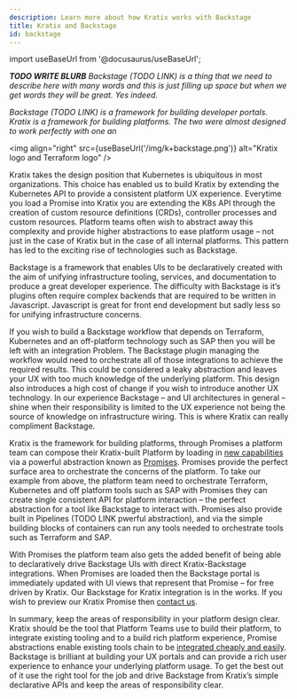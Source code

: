 ```yaml
---
description: Learn more about how Kratix works with Backstage
title: Kratix and Backstage
id: backstage
---
```


import useBaseUrl from '@docusaurus/useBaseUrl';

_**TODO WRITE BLURB** Backstage (TODO LINK) is a thing that we need to describe here with many words and this is just filling up space but when we get words they will be great. Yes indeed._

_Backstage (TODO LINK) is a framework for building developer portals. Kratix is a framework for building platforms. The two were almost designed to work perfectly with one an_

<img
align="right"
src={useBaseUrl('/img/k+backstage.png')}
alt="Kratix logo and Terraform logo"
/>

Kratix takes the design position that Kubernetes is ubiquitous in most organizations. This choice has enabled us to build Kratix by extending the Kubernetes API to provide a consistent platform UX experience. Everytime you load a Promise into Kratix you are extending the K8s API through the creation of custom resource definitions (CRDs), controller processes and custom resources. Platform teams often wish to abstract away this complexity and provide higher abstractions to ease platform usage – not just in the case of Kratix but in the case of all internal platforms. This pattern has led to the exciting rise of technologies such as Backstage.

Backstage is a framework that enables UIs to be declaratively created with the aim of unifying infrastructure tooling, services, and documentation to produce a great developer experience. The difficulty with Backstage is it’s plugins often require complex backends that are required to be written in Javascript. Javascript is great for front end development but sadly less so for unifying infrastructure concerns.

If you wish to build a Backstage workflow that depends on Terraform, Kubernetes and an off-platform technology such as SAP then you will be left with an integration Problem. The Backstage plugin managing the workflow would need to orchestrate all of those integrations to achieve the required results. This could be considered a leaky abstraction and leaves your UX with too much knowledge of the underlying platform. This design also introduces a high cost of change if you wish to introduce another UX technology. In our experience Backstage – and UI architectures in general – shine when their responsibility is limited to the UX experience not being the source of knowledge on infrastructure wiring. This is where Kratix can really compliment Backstage.

Kratix is the framework for building platforms, through Promises a platform team can compose their Kratix-built Platform by loading in [new capabilities](/marketplace) via a powerful abstraction known as [Promises](./promises/intro). Promises provide the perfect surface area to orchestrate the concerns of the platform. To take our example from above, the platform team need to orchestrate Terraform, Kubernetes and off platform tools such as SAP with Promises they can create single consistent API for platform interaction – the perfect abstraction for a tool like Backstage to interact with. Promises also provide built in Pipelines (TODO LINK pwerful abstraction), and via the simple building blocks of containers can run any tools needed to orchestrate tools such as Terraform and SAP.

With Promises the platform team also gets the added benefit of being able to declaratively drive Backstage UIs with direct Kratix-Backstage integrations. When Promises are loaded then the Backstage portal is immediately updated with UI views that represent that Promise – for free driven by Kratix. Our Backstage for Kratix integration is in the works. If you wish to preview our Kratix Promise then [contact us](https://www.syntasso.io/contact-us).

In summary, keep the areas of responsibility in your platform design clear. Kratix should be the tool that Platform Teams use to build their platform, to integrate existing tooling and to a build rich platform experience, Promise abstractions enable existing tools chain to be [integrated cheaply and easily](./02-kratix-and-terraform.md). Backstage is brilliant at building your UX portals and can provide a rich user experience to enhance your underlying platform usage. To get the best out of it use the right tool for the job and drive Backstage from Kratix’s simple declarative APIs and keep the areas of responsibility clear.
